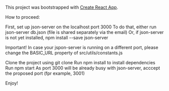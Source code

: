 This project was bootstrapped with [Create React App](https://github.com/facebook/create-react-app).

How to proceed: 

First, set up json-server on the localhost port 3000
To do that, either run json-server db.json (file is shared separately via the email)
Or, if json-server is not yet installed, npm install --save json-server


Important! In case your jspon-server is running on a different port, please change the BASIC_URL property of src/utils/constants.js


Clone the project using git clone <url of the repo>
Run npm install to install dependencies
Run npm start
As port 3000 will be already busy with json-server, acccept the proposed port (fpr example, 3001)
  
Enjoy!





